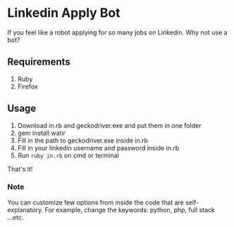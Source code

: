 # Linkedin Apply Bot
If you feel like a robot applying for so many jobs on Linkedin. Why not use a bot?

## Requirements
1. Ruby
2. Firefox

## Usage
1. Download in.rb and geckodriver.exe and put them in one folder
2. gem install watir
3. Fill in the path to geckodriver.exe inside in.rb
3. Fill in your linkedin username and password inside in.rb
4. Run `ruby in.rb` on cmd or terminal

That's it!

### Note
You can customize few options from inside the code that are self-explanatory. For example, change the keywords: python, php, full stack ...etc.

